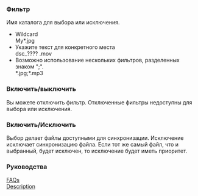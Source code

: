 ### Фильтр<br>

Имя каталога для выбора или исключения.<br>

- Wildcard<br>
My*.jpg<br>
- Укажите текст для конкретного места<br>
dsc_???? .mov<br>
- Возможно использование нескольких фильтров, разделенных знаком ";".<br>
\*.jpg;*.mp3<br>

### Включить/выключить<br>

Вы можете отключить фильтр. Отключенные фильтры недоступны для выбора или исключения.<br>

### Включить/Исключить<br>

Выбор делает файлы доступными для синхронизации. Исключение исключает синхронизацию файла. Если тот же самый файл, что и выбранный, будет исключен, то исключение будет иметь приоритет.<br>

### Руководства<br>
[FAQs](https://sentaroh.github.io/Documents/SMBSync3/SMBSync3_FAQ_EN.htm)<br>
[Description](https://sentaroh.github.io/Documents/SMBSync3/SMBSync3_Desc_EN.htm)<br>
